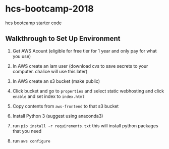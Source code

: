 # hcs-bootcamp-2018
hcs bootcamp starter code


## Walkthrough to Set Up Environment

1. Get AWS Acount (eligible for free tier for 1 year and only pay for what you use) 

2. In AWS create an iam user (download cvs to save secrets to your computer. chalice will use this later)

3. In AWS create an s3 bucket (make public)

4. Click bucket and go to `properties` and select static webhosting and click `enable` and set index to `index.html`

5. Copy contents from `aws-frontend` to that s3 bucket

6. Install Python 3 (suggest using anaconda3)

3. run `pip install -r requirements.txt` this will install python packages that you need

4. run `aws configure`
